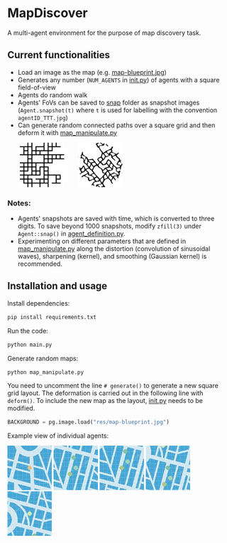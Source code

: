 # MapDiscover

A multi-agent environment for the purpose of map discovery task.

## Current functionalities

- Load an image as the map (e.g. [map-blueprint.jpg](res/map-blueprint.jpg))
- Generates any number (`NUM_AGENTS` in [init.py](init.py)) of agents with a square field-of-view
- Agents do random walk
- Agents' FoVs can be saved to [snap](snap) folder as snapshot images (`Agent.snapshot(t)` where `t` is used for
labelling with the convention `agentID_TTT.jpg`)
- Can generate random connected paths over a square grid and then deform it with [map_manipulate.py](map_manipulate.py)

&nbsp;&nbsp;&nbsp;&nbsp;&nbsp;&nbsp;&nbsp;<img src="res/map-grid.jpg" width="100">
&nbsp;&nbsp;&nbsp;&nbsp;&nbsp;&nbsp;&nbsp;<img src="res/map-distorted.jpg" width="100">

### Notes:
- Agents' snapshots are saved with time, which is converted to three digits.
To save beyond 1000 snapshots, modify `zfill(3)` under `Agent::snap()` in [agent_definition.py](agent_definitions.py). 
- Experimenting on different parameters that are defined in [map_manipulate.py](map_manipulate.py) along
the distortion (convolution of sinusoidal waves), sharpening (kernel), and smoothing (Gaussian kernel) is recommended.
## Installation and usage

Install dependencies:
```python
pip install requirements.txt
```

Run the code:
```python
python main.py
```

Generate random maps:
```python
python map_manipulate.py
```
You need to uncomment the line `# generate()` to generate a new square grid layout.
The deformation is carried out in the following line with `deform()`.
To include the new map as the layout, [init.py](init.py) needs to be modified.
```python
BACKGROUND = pg.image.load("res/map-blueprint.jpg")
```

Example view of individual agents:

![agent0](res/a_0.gif)
![agent0](res/a_1.gif)
![agent0](res/a_2.gif)
![agent0](res/a_3.gif)
![agent0](res/a_4.gif)
